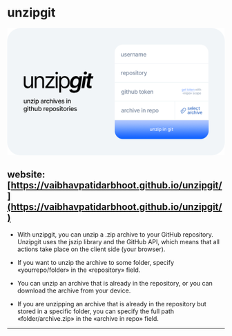 # unzipgit
<img src="https://github.com/unzipgit/unzipgit.github.io/raw/main/images/unzippriview.png" width="1000" />

website: [https://vaibhavpatidarbhoot.github.io/unzipgit/](https://vaibhavpatidarbhoot.github.io/unzipgit/)
--- 
- With unzipgit, you can unzip a .zip archive to your GitHub repository. Unzipgit uses the jszip library and the GitHub API, which means that all actions take place on the client side (your browser).

- If you want to unzip the archive to some folder, specify «yourrepo/folder» in the «repository» field.

- You can unzip an archive that is already in the repository, or you can download the archive from your device.

- If you are unzipping an archive that is already in the repository but stored in a specific folder, you can specify the full path «folder/archive.zip» in the «archive in repo» field.
***
